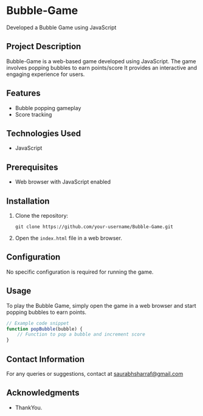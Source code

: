 # Bubble-Game
Developed a Bubble Game using JavaScript

## Project Description

Bubble-Game is a web-based game developed using JavaScript.
The game involves popping bubbles to earn points/score It provides an interactive and engaging experience for users.

## Features

- Bubble popping gameplay
- Score tracking

## Technologies Used

- JavaScript

## Prerequisites

- Web browser with JavaScript enabled

## Installation

1. Clone the repository:
   ```
   git clone https://github.com/your-username/Bubble-Game.git
   ```
2. Open the `index.html` file in a web browser.

## Configuration

No specific configuration is required for running the game.

## Usage

To play the Bubble Game, simply open the game in a web browser and start popping bubbles to earn points.

```javascript
// Example code snippet
function popBubble(bubble) {
    // Function to pop a bubble and increment score
}
```

## Contact Information

For any queries or suggestions, contact at saurabhsharraf@gmail.com

## Acknowledgments

- ThankYou.
